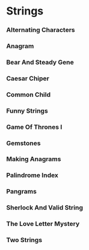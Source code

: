 # Strings
### Alternating Characters
### Anagram
### Bear And Steady Gene
### Caesar Chiper
### Common Child
### Funny Strings
### Game Of Thrones I
### Gemstones
### Making Anagrams
### Palindrome Index
### Pangrams
### Sherlock And Valid String
### The Love Letter Mystery
### Two Strings
